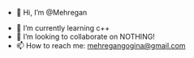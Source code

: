 - 👋 Hi, I’m @Mehregan
<!--- 👀 I’m interested in Machine Learning --->
- 🌱 I’m currently learning c++
- 💞️ I’m looking to collaborate on NOTHING!
- 📫 How to reach me: mehregangogina@gmail.com

<!---
Mehregan-Gogina/Mehregan-Gogina is a ✨ special ✨ repository because its `README.md` (this file) appears on your GitHub profile.
You can click the Preview link to take a look at your changes.
--->
